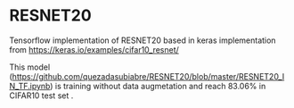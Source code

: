 # RESNET20

Tensorflow implementation of RESNET20 based in keras implementation from https://keras.io/examples/cifar10_resnet/

This model (https://github.com/quezadasubiabre/RESNET20/blob/master/RESNET20_IN_TF.ipynb) is training without data augmetation and reach 83.06% in CIFAR10 test set
. 

